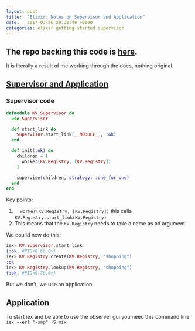 ```yaml
---
layout: post
title:  "Elixir: Notes on Supervisor and Application"
date:   2017-03-26 20:30:48 +0000
categories: elixir getting-started supervisor
---
```

## The repo backing this code is [here](https://github.com/MrTortoise/elixir-app-minimal).
It is literally a result of me working through the docs, nothing original.

## [Supervisor and Application](http://elixir-lang.org/getting-started/mix-otp/supervisor-and-application.html)

### Supervisor code

``` Elixir
defmodule KV.Supervisor do
  use Supervisor

  def start_link do
    Supervisor.start_link(__MODULE__, :ok)
  end

  def init(:ok) do
    children = [
      worker(KV.Registry, [KV.Registry])
    ]

    supervise(children, strategy: :one_for_one)
  end
end
```

Key points:
1. `  worker(KV.Registry, [KV.Registry])` this calls `KV.Registry.start_link(KV.Registry)`
2. This means that the `KV.Registry` needs to take a name as an argument

We coulld now do this:
``` Elixir
iex> KV.Supervisor.start_link
{:ok, #PID<0.66.0>}
iex> KV.Registry.create(KV.Registry, "shopping")
:ok
iex> KV.Registry.lookup(KV.Registry, "shopping")
{:ok, #PID<0.70.0>}
```

But we don't, we use an application

## Application

To start iex and be able to use the observer gui you need this command line `iex --erl "-smp" -S mix`
